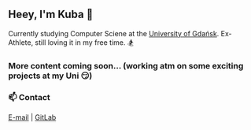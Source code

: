 ## Heey, I'm Kuba 👋

Currently studying Computer Sciene at the [University of Gdańsk](https://ug.edu.pl/). Ex-Athlete, still loving it in my free time. :snowboarder:

### More content coming soon... (working atm on some exciting projects at my Uni :smirk:)

### 📫 Contact
[E-mail](mailto:kukli1598@gmail.pl) | [GitLab](https://gitlab.com/J_Klimczewski)
